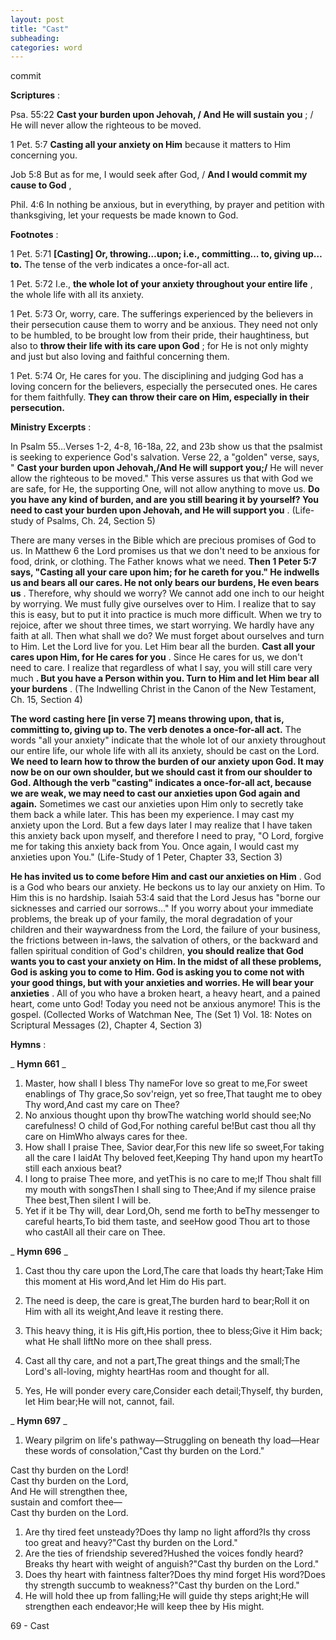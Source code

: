 ```yaml
---
layout: post
title: "Cast"
subheading:
categories: word
---
```


commit

**Scriptures** :

Psa. 55:22 **Cast your burden upon Jehovah, / And He will sustain you** ; / He will never allow the righteous to be moved.

1 Pet. 5:7 **Casting all your anxiety on Him** because it matters to Him concerning you.

Job 5:8 But as for me, I would seek after God, / **And I would commit my cause to God** ,

Phil. 4:6 In nothing be anxious, but in everything, by prayer and petition with thanksgiving, let your requests be made known to God.

**Footnotes** :

1 Pet. 5:71 **[Casting] Or, throwing…upon; i.e., committing… to, giving up…to.** The tense of the verb indicates a once-for-all act.

1 Pet. 5:72 I.e., **the whole lot of your anxiety throughout your entire life** , the whole life with all its anxiety.

1 Pet. 5:73 Or, worry, care. The sufferings experienced by the believers in their persecution cause them to worry and be anxious. They need not only to be humbled, to be brought low from their pride, their haughtiness, but also to **throw their life with its care upon God** ; for He is not only mighty and just but also loving and faithful concerning them.

1 Pet. 5:74 Or, He cares for you. The disciplining and judging God has a loving concern for the believers, especially the persecuted ones. He cares for them faithfully. **They can throw their care on Him, especially in their persecution.**

**Ministry Excerpts** :

In Psalm 55…Verses 1-2, 4-8, 16-18a, 22, and 23b show us that the psalmist is seeking to experience God's salvation. Verse 22, a "golden" verse, says, " **Cast your burden upon Jehovah,/And He will support you;/** He will never allow the righteous to be moved." This verse assures us that with God we are safe, for He, the supporting One, will not allow anything to move us. **Do you have any kind of burden, and are you still bearing it by yourself? You need to cast your burden upon Jehovah, and He will support you** . (Life-study of Psalms, Ch. 24, Section 5)

There are many verses in the Bible which are precious promises of God to us. In Matthew 6 the Lord promises us that we don't need to be anxious for food, drink, or clothing. The Father knows what we need. **Then 1 Peter 5:7 says, "Casting all your care upon him; for he careth for you." He indwells us and bears all our cares. He not only bears our burdens, He even bears us** . Therefore, why should we worry? We cannot add one inch to our height by worrying. We must fully give ourselves over to Him. I realize that to say this is easy, but to put it into practice is much more difficult. When we try to rejoice, after we shout three times, we start worrying. We hardly have any faith at all. Then what shall we do? We must forget about ourselves and turn to Him. Let the Lord live for you. Let Him bear all the burden. **Cast all your cares upon Him, for He cares for you** . Since He cares for us, we don't need to care. I realize that regardless of what I say, you will still care very much **. But you have a Person within you. Turn to Him and let Him bear all your burdens** . (The Indwelling Christ in the Canon of the New Testament, Ch. 15, Section 4)

**The word casting here [in verse 7] means throwing upon, that is, committing to, giving up to. The verb denotes a once-for-all act.** The words "all your anxiety" indicate that the whole lot of our anxiety throughout our entire life, our whole life with all its anxiety, should be cast on the Lord. **We need to learn how to throw the burden of our anxiety upon God. It may now be on our own shoulder, but we should cast it from our shoulder to God. Although the verb "casting" indicates a once-for-all act, because we are weak, we may need to cast our anxieties upon God again and again.** Sometimes we cast our anxieties upon Him only to secretly take them back a while later. This has been my experience. I may cast my anxiety upon the Lord. But a few days later I may realize that I have taken this anxiety back upon myself, and therefore I need to pray, "O Lord, forgive me for taking this anxiety back from You. Once again, I would cast my anxieties upon You." (Life-Study of 1 Peter, Chapter 33, Section 3)

**He has invited us to come before Him and cast our anxieties on Him** . God is a God who bears our anxiety. He beckons us to lay our anxiety on Him. To Him this is no hardship. Isaiah 53:4 said that the Lord Jesus has "borne our sicknesses and carried our sorrows…" If you worry about your immediate problems, the break up of your family, the moral degradation of your children and their waywardness from the Lord, the failure of your business, the frictions between in-laws, the salvation of others, or the backward and fallen spiritual condition of God's children, **you should realize that God wants you to cast your anxiety on Him. In the midst of all these problems, God is asking you to come to Him. God is asking you to come not with your good things, but with your anxieties and worries. He will bear your anxieties** . All of you who have a broken heart, a heavy heart, and a pained heart, come unto God! Today you need not be anxious anymore! This is the gospel. (Collected Works of Watchman Nee, The (Set 1) Vol. 18: Notes on Scriptural Messages (2), Chapter 4, Section 3)

**Hymns** :

_ **Hymn 661** _

1. Master, how shall I bless Thy nameFor love so great to me,For sweet enablings of Thy grace,So sov'reign, yet so free,That taught me to obey Thy word,And cast my care on Thee?
2. No anxious thought upon thy browThe watching world should see;No carefulness! O child of God,For nothing careful be!But cast thou all thy care on HimWho always cares for thee.
3. How shall I praise Thee, Savior dear,For this new life so sweet,For taking all the care I laidAt Thy beloved feet,Keeping Thy hand upon my heartTo still each anxious beat?
4. I long to praise Thee more, and yetThis is no care to me;If Thou shalt fill my mouth with songsThen I shall sing to Thee;And if my silence praise Thee best,Then silent I will be.
5. Yet if it be Thy will, dear Lord,Oh, send me forth to beThy messenger to careful hearts,To bid them taste, and seeHow good Thou art to those who castAll all their care on Thee.

_ **Hymn 696** _

1. Cast thou thy care upon the Lord,The care that loads thy heart;Take Him this moment at His word,And let Him do His part.
2. The need is deep, the care is great,The burden hard to bear;Roll it on Him with all its weight,And leave it resting there.
3. This heavy thing, it is His gift,His portion, thee to bless;Give it Him back; what He shall liftNo more on thee shall press.

1. Cast all thy care, and not a part,The great things and the small;The Lord's all-loving, mighty heartHas room and thought for all.
2. Yes, He will ponder every care,Consider each detail;Thyself, thy burden, let Him bear;He will not, cannot, fail.

_ **Hymn 697** _

1. Weary pilgrim on life's pathway—Struggling on beneath thy load—Hear these words of consolation,"Cast thy burden on the Lord."

Cast thy burden on the Lord!  
Cast thy burden on the Lord,  
And He will strengthen thee,  
sustain and comfort thee—  
Cast thy burden on the Lord.

1. Are thy tired feet unsteady?Does thy lamp no light afford?Is thy cross too great and heavy?"Cast thy burden on the Lord."
2. Are the ties of friendship severed?Hushed the voices fondly heard?Breaks thy heart with weight of anguish?"Cast thy burden on the Lord."
3. Does thy heart with faintness falter?Does thy mind forget His word?Does thy strength succumb to weakness?"Cast thy burden on the Lord."
4. He will hold thee up from falling;He will guide thy steps aright;He will strengthen each endeavor;He will keep thee by His might.

69 - Cast
